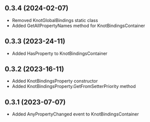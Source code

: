 ## 0.3.4 (2024-02-07)

* Removed KnotGlobalBindings static class
* Added GetAllPropertyNames method for KnotBindingsContainer

## 0.3.3 (2023-24-11)

* Added HasProperty to KnotBindingsContainer

## 0.3.2 (2023-16-11)

* Added KnotBindingsProperty constructor
* Added KnotBindingsProperty.GetFromSetterPriority method

## 0.3.1 (2023-07-07)

* Added AnyPropertyChanged event to KnotBindingsContainer